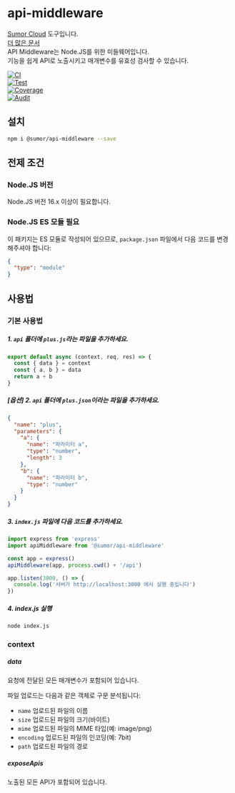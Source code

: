 # api-middleware

[Sumor Cloud](https://sumor.cloud) 도구입니다.  
[더 많은 문서](https://sumor.cloud/api-middleware)  
API Middleware는 Node.JS를 위한 미들웨어입니다.  
기능을 쉽게 API로 노출시키고 매개변수를 유효성 검사할 수 있습니다.

[![CI](https://github.com/sumor-cloud/api-middleware/actions/workflows/ci.yml/badge.svg)](https://github.com/sumor-cloud/api-middleware/actions/workflows/ci.yml)  
[![Test](https://github.com/sumor-cloud/api-middleware/actions/workflows/ut.yml/badge.svg)](https://github.com/sumor-cloud/api-middleware/actions/workflows/ut.yml)  
[![Coverage](https://github.com/sumor-cloud/api-middleware/actions/workflows/coverage.yml/badge.svg)](https://github.com/sumor-cloud/api-middleware/actions/workflows/coverage.yml)  
[![Audit](https://github.com/sumor-cloud/api-middleware/actions/workflows/audit.yml/badge.svg)](https://github.com/sumor-cloud/api-middleware/actions/workflows/audit.yml)

## 설치

```bash
npm i @sumor/api-middleware --save
```

## 전제 조건

### Node.JS 버전

Node.JS 버전 16.x 이상이 필요합니다.

### Node.JS ES 모듈 필요

이 패키지는 ES 모듈로 작성되어 있으므로, `package.json` 파일에서 다음 코드를 변경해주셔야 합니다:

```json
{
  "type": "module"
}
```

## 사용법

### 기본 사용법

##### 1. `api` 폴더에 `plus.js`라는 파일을 추가하세요.

```js
export default async (context, req, res) => {
  const { data } = context
  const { a, b } = data
  return a + b
}
```

##### [옵션] 2. `api` 폴더에 `plus.json`이라는 파일을 추가하세요.

```json
{
  "name": "plus",
  "parameters": {
    "a": {
      "name": "파라미터 a",
      "type": "number",
      "length": 3
    },
    "b": {
      "name": "파라미터 b",
      "type": "number"
    }
  }
}
```

##### 3. `index.js` 파일에 다음 코드를 추가하세요.

```javascript
import express from 'express'
import apiMiddleware from '@sumor/api-middleware'

const app = express()
apiMiddleware(app, process.cwd() + '/api')

app.listen(3000, () => {
  console.log('서버가 http://localhost:3000 에서 실행 중입니다')
})
```

##### 4. index.js 실행

```bash
node index.js
```

### context

##### data

요청에 전달된 모든 매개변수가 포함되어 있습니다.

파일 업로드는 다음과 같은 객체로 구문 분석됩니다:

- `name` 업로드된 파일의 이름
- `size` 업로드된 파일의 크기(바이트)
- `mime` 업로드된 파일의 MIME 타입(예: image/png)
- `encoding` 업로드된 파일의 인코딩(예: 7bit)
- `path` 업로드된 파일의 경로

##### exposeApis

노출된 모든 API가 포함되어 있습니다.
